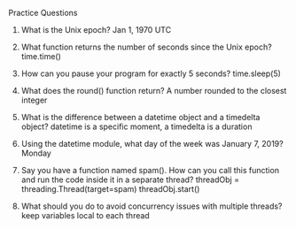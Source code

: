 Practice Questions
1. What is the Unix epoch?
    Jan 1, 1970 UTC

2. What function returns the number of seconds since the Unix epoch?
    time.time()

3. How can you pause your program for exactly 5 seconds?
    time.sleep(5)

4. What does the round() function return?
    A number rounded to the closest integer

5. What is the difference between a datetime object and a timedelta object?
    datetime is a specific moment, a timedelta is a duration

6. Using the datetime module, what day of the week was January 7, 2019?
    Monday

7. Say you have a function named spam(). How can you call this function and run the code inside it in a separate thread?
    threadObj = threading.Thread(target=spam)
    threadObj.start()

8. What should you do to avoid concurrency issues with multiple threads?
    keep variables local to each thread